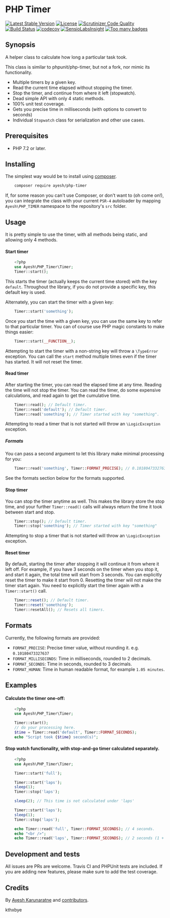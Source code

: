 # PHP Timer

[![Latest Stable Version](https://poser.pugx.org/ayesh/php-timer/v/stable)](https://packagist.org/packages/ayesh/php-timer) [![License](https://poser.pugx.org/ayesh/php-timer/license)](https://packagist.org/packages/ayesh/php-timer)  [![Scrutinizer Code Quality](https://scrutinizer-ci.com/g/Ayesh/php-timer/badges/quality-score.png?b=v2)](https://scrutinizer-ci.com/g/Ayesh/php-timer/?branch=v2) [![Build Status](https://travis-ci.org/Ayesh/php-timer.svg?branch=v2)](https://travis-ci.org/Ayesh/php-timer)  [![codecov](https://codecov.io/gh/Ayesh/php-timer/branch/v2/graph/badge.svg)](https://codecov.io/gh/Ayesh/php-timer) [![SensioLabsInsight](https://insight.sensiolabs.com/projects/54bcf54f-5087-45bf-9813-63c79a06a642/mini.png)](https://insight.sensiolabs.com/projects/54bcf54f-5087-45bf-9813-63c79a06a642) [![Too many badges](https://img.shields.io/badge/style-too_many-brightgreen.svg?style=toomany&label=badges)](https://github.com/Ayesh/php-timer)

## Synopsis
A helper class to calculate how long a particular task took.

This class is similar to phpunit/php-timer, but not a fork, nor mimic its functionality.

 - Multiple timers by a given key.
 - Read the current time elapsed without stopping the timer.
 - Stop the timer, and continue from where it left (stopwatch).
 - Dead simple API with only 4 static methods.
 - 100% unit test coverage.
 - Gets you precise time in milliseconds (with options to convert to seconds)
 - Individual `Stopwatch` class for serialization and other use cases.

## Prerequisites

 - PHP 7.2 or later.

## Installing
The simplest way would be to install using [composer](https://getcomposer.org).
```bash
    composer require ayesh/php-timer
```

If, for some reason you can't use Composer, or don't want to (oh come on!), you can integrate the class with your current `PSR-4` autoloader by mapping `Ayesh\PHP_TIMER` namespace to the repository's `src` folder.

## Usage
It is pretty simple to use the timer, with all methods being static, and allowing only 4 methods.

#### Start timer
```php
    <?php
    use Ayesh\PHP_Timer\Timer;
    Timer::start();
````
This starts the timer (actually keeps the current time stored) with the key `default`. Throughout the library, if you do not provide a specific key, this default key is used.

Alternately, you can start the timer with a given key:
```php
    Timer::start('something');
```
Once you start the time with a given key, you can use the same key to refer to that particular timer.
You can of course use PHP magic constants to make things easier:
```php
    Timer::start(__FUNCTION__);
```
Attempting to start the timer with a non-string key will throw a `\TypeError` exception.
You can call the `start` method multiple times even if the timer has started. It will not reset the timer.

#### Read timer
After starting the timer, you can read the elapsed time at any time. Reading the time will not stop the timer. You can read the timer, do some expensive calculations, and read again to get the cumulative time.
```php
    Timer::read(); // Default timer.
    Timer::read('default'); // Default timer.
    Timer::read('something'); // Timer started with key "something".
```
Attempting to read a timer that is not started will throw an `\LogicException` exception.

##### Formats
You can pass a second argument to let this library make minimal processing for you:
```php
    Timer::read('something', Timer::FORMAT_PRECISE); // 0.10180473327637
```
See the formats section below for the formats supported.
#### Stop timer
You can stop the timer anytime as well. This makes the library store the stop time, and your further `Timer::read()` calls will always return the time it took between start and stop.
```php
    Timer::stop(); // Default timer.
    Timer::stop('something'); // Timer started with key "something"
```
Attempting to stop a timer that is not started will throw an `\LogicException` exception.

#### Reset timer
By default, starting the timer after stopping it will continue it from where it left off. For example, if you have 3 seconds on the timer when you stop it, and start it again, the total time will start from 3 seconds. You can explicitly reset the timer to make it start from 0.
Resetting the timer will not make the timer start again. You need to explicitly start the timer again with a `Timer::start()` call.
```php
    Timer::reset(); // Default timer.
    Timer::reset('something');
    Timer::resetAll(); // Resets all timers.
```
## Formats
Currently, the following formats are provided:

 - `FORMAT_PRECISE`: Precise timer value, without rounding it. e.g. `0.10180473327637`
 - `FORMAT_MILLISECONDS`:  Time in milliseconds, rounded to 2 decimals.
 - `FORMAT_SECONDS`: Time in seconds, rounded to 3 decimals.
 - `FORMAT_HUMAN`: Time in human readable format, for example `1.05 minutes`.

## Examples

#### Calculate the timer one-off:
```php
    <?php
    use Ayesh\PHP_Timer\Timer;

    Timer::start();
    // do your processing here.
    $time = Timer::read('default', Timer::FORMAT_SECONDS);
    echo "Script took {$time} second(s)";
````
#### Stop watch functionality, with stop-and-go timer calculated separately.
```php
    <?php
    use Ayesh\PHP_Timer\Timer;

    Timer::start('full');

    Timer::start('laps');
    sleep(1);
    Timer::stop('laps');

    sleep(2); // This time is not calculated under 'laps'

    Timer::start('laps');
    sleep(1);
    Timer::stop('laps');

    echo Timer::read('full', Timer::FORMAT_SECONDS); // 4 seconds.
    echo "<br />";
    echo Timer::read('laps', Timer::FORMAT_SECONDS); // 2 seconds (1 + 1)
````
## Development and tests
All issues are PRs are welcome. Travis CI and PHPUnit tests are included. If you are adding new features, please make sure to add the test coverage.

## Credits
By [Ayesh Karunaratne](https://ayesh.me) and [contributors](https://github.com/Ayesh/php-timer/graphs/contributors).

kthxbye
